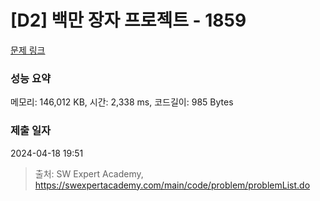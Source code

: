 # [D2] 백만 장자 프로젝트 - 1859 

[문제 링크](https://swexpertacademy.com/main/code/problem/problemDetail.do?contestProbId=AV5LrsUaDxcDFAXc) 

### 성능 요약

메모리: 146,012 KB, 시간: 2,338 ms, 코드길이: 985 Bytes

### 제출 일자

2024-04-18 19:51



> 출처: SW Expert Academy, https://swexpertacademy.com/main/code/problem/problemList.do